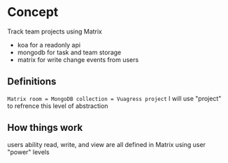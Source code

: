 # Concept
Track team projects using Matrix


- koa for a readonly api
- mongodb for task and team storage
- matrix for write change events from users 

## Definitions
`Matrix room = MongoDB collection = Vuagress project`
I will use "project" to refrence this level of abstraction

## How things work
users ability read, write, and view are all defined in Matrix using user "power" levels
